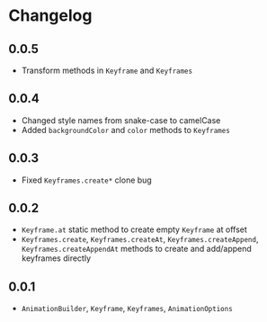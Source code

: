 # Changelog

## 0.0.5

- Transform methods in `Keyframe` and `Keyframes`

## 0.0.4

- Changed style names from snake-case to camelCase
- Added `backgroundColor` and `color` methods to `Keyframes`

## 0.0.3

- Fixed `Keyframes.create*` clone bug

## 0.0.2

- `Keyframe.at` static method to create empty `Keyframe` at offset
- `Keyframes.create`, `Keyframes.createAt`, `Keyframes.createAppend`, `Keyframes.createAppendAt` methods
to create and add/append keyframes directly

## 0.0.1

- `AnimationBuilder`, `Keyframe`, `Keyframes`, `AnimationOptions`
